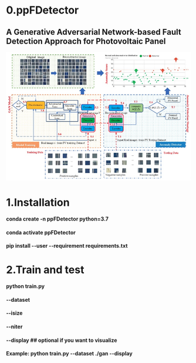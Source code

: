 # 0.ppFDetector
## A Generative Adversarial Network-based Fault Detection Approach for Photovoltaic Panel
![image](https://github.com/RobotvisionLab/ppFDetector/blob/main/image/ppdf.jpg)

# 1.Installation
#### conda create -n ppFDetector python=3.7
#### conda activate ppFDetector
#### pip install --user --requirement requirements.txt

# 2.Train and test
#### python train.py                     
####   --dataset <name-of-the-data>    
####   --isize <image-size>            
####   --niter <number-of-epochs>      
####   --display                       ## optional if you want to visualize
  
####  Example: python  train.py --dataset ./gan --display
